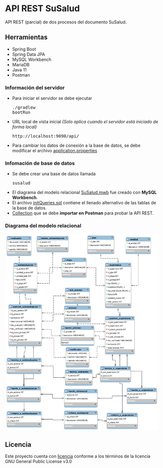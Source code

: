 # API REST SuSalud

API REST (parcial) de dos procesos del documento SuSalud.

Herramientas
---------------
- Spring Boot
- Spring Data JPA
- MySQL Workbench
- MariaDB
- Java 11
- Postman

### Información del servidor
- Para iniciar el servidor se debe ejecutar <pre>./gradlew bootRun</pre>
- URL local de vista inicial _(Solo aplica cuando el servidor está iniciado de forma local)_ <pre>http://localhost:9090/api/</pre>
- Para cambiar los datos de conexión a la base de datos, se debe modificar el archivo [application.properties](./src/main/resources/application.properties)

### Infomación de base de datos
- Se debe crear una base de datos llamada <pre>susalud</pre>
- El diagrama del modelo relacional [SuSalud.mwb](docs/db/SuSalud.mwb) fue creado con **MySQL Workbench**.
- El archivo [initQueries.sql](docs/db/initQueries.sql) contiene el llenado alternativo de las tablas de la base de datos. 
- [Collection](./docs/SuSalud.postman_collection.json) que se debe **importar en Postman** para probar la API REST.

### Diagrama del modelo relacional
![Diagrama modelo relacional](docs/db/SuSalud.png)

## Licencia
Este proyecto cuenta con [licencia](LICENSE) conforme a los términos de la licencia GNU General Public License v3.0
